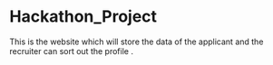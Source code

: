 # Hackathon_Project
This is the website which will store the data of the applicant and the recruiter can sort out the profile .
